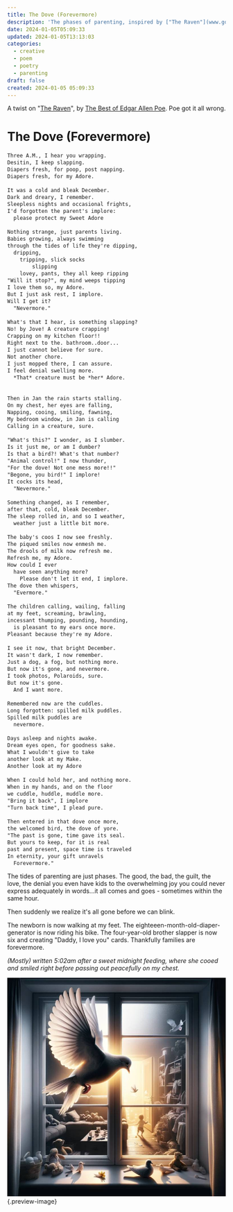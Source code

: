 ```yaml
---
title: The Dove (Forevermore)
description: 'The phases of parenting, inspired by ["The Raven"](www.google.com).'
date: 2024-01-05T05:09:33
updated: 2024-01-05T13:13:03
categories:
  - creative
  - poem
  - poetry
  - parenting
draft: false
created: 2024-01-05 05:09:33
---
```


A twist on "[The Raven](https://www.poetryfoundation.org/poems/48860/the-raven)", by [The Best of Edgar Allen Poe](../book-review/the-best-of-edgar-allen-poe.md). Poe got it all wrong.

# The Dove (Forevermore)


```
Three A.M., I hear you wrapping.
Desitin, I keep slapping.
Diapers fresh, for poop, post napping.
Diapers fresh, for my Adore.

It was a cold and bleak December.
Dark and dreary, I remember.
Sleepless nights and occasional frights,    
I'd forgotten the parent's implore:    
  please protect my Sweet Adore   

Nothing strange, just parents living.
Babies growing, always swimming
through the tides of life they're dipping,    
  dripping, 
    tripping, slick socks 
        slipping    
    lovey, pants, they all keep ripping    
"Will it stop?", my mind weeps tipping
I love them so, my Adore.   
But I just ask rest, I implore.    
Will I get it? 
  "Nevermore."    

What's that I hear, is something slapping?    
No! by Jove! A creature crapping!    
Crapping on my kitchen floor!! 
Right next to the. bathroom..door...   
I just cannot believe for sure.
Not another chore.
I just mopped there, I can assure.
I feel denial swelling more.
  *That* creature must be *her* Adore.  


Then in Jan the rain starts stalling.  
On my chest, her eyes are falling,  
Napping, cooing, smiling, fawning,    
My bedroom window, in Jan is calling   
Calling in a creature, sure.

"What's this?" I wonder, as I slumber.
Is it just me, or am I dumber?    
Is that a bird?! What's that number?    
"Animal control!" I now thunder,
"For the dove! Not one mess more!!"
"Begone, you bird!" I implore!
It cocks its head, 
  "Nevermore."

Something changed, as I remember,
after that, cold, bleak December.
The sleep rolled in, and so I weather,
  weather just a little bit more.

The baby's coos I now see freshly.
The piqued smiles now enmesh me.
The drools of milk now refresh me.
Refresh me, my Adore.
How could I ever
  have seen anything more?
    Please don't let it end, I implore.
The dove then whispers, 
  "Evermore."

The children calling, wailing, falling
at my feet, screaming, brawling,
incessant thumping, pounding, hounding,
  is pleasant to my ears once more.
Pleasant because they're my Adore.

I see it now, that bright December.
It wasn't dark, I now remember.
Just a dog, a fog, but nothing more. 
But now it's gone, and nevermore.
I took photos, Polaroids, sure.
But now it's gone. 
  And I want more. 

Remembered now are the cuddles.
Long forgotten: spilled milk puddles.
Spilled milk puddles are 
  nevermore. 

Days asleep and nights awake.
Dream eyes open, for goodness sake.
What I wouldn't give to take
another look at my Make.
Another look at my Adore

When I could hold her, and nothing more. 
When in my hands, and on the floor
we cuddle, huddle, muddle more.
"Bring it back", I implore
"Turn back time", I plead pure.

Then entered in that dove once more, 
the welcomed bird, the dove of yore.
"The past is gone, time gave its seal.
But yours to keep, for it is real
past and present, space time is traveled
In eternity, your gift unravels
  Forevermore."
```

The tides of parenting are just phases. The good, the bad, the guilt, the love, the denial you even have kids to the overwhelming joy you could never express adequately in words...it all comes and goes - sometimes within the same hour. 

Then suddenly we realize it's all gone before we can blink.

The newborn is now walking at my feet. The eighteeen-month-old-diaper-generator is now riding his bike. The four-year-old brother slapper is now six and creating "Daddy, I love you" cards. Thankfully families are forevermore.

*(Mostly) written 5:02am after a sweet midnight feeding, where she cooed and smiled right before passing out peacefully on my chest.*

![Messy rooms, a memory forevermore](../img/dalle-dove-windowsill-messy-toys-light.jpeg){.preview-image}
